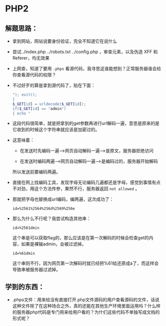 # PHP2 

## 解题思路：

- 拿到网站，网站说要身份验证，完全不知道它在说什么

- 尝试../index.php  ../robots.txt  ../config.php ，审查元素，以及伪造 XFF 和 Referer，均无效果

- 上网查，知道了要用 `.phps` 看源代码，我寻思这谁能想到？正常服务器谁会给你查看源代码的权限？

- 不过好歹的算是拿到源代码了，贴在下面：

    ```php
    "); exit(); 
    } 
    $_GET[id] = urldecode($_GET[id]); 
    if($_GET[id] == "admin") 
    { echo "
    ```

- 这段代码很简单，就是把拿到的get参数再进行url解码一遍，意思是原来的是它收到的时候这个字符串就应该是加密过的。

- 这意味着：
    - 在发送时先编码一遍-->网页自动解码一遍-->是原文，服务器拒绝访问

    - 在发送时编码两遍-->网页自动解码一遍-->是编码过的，服务器开始解码

    所以发送前要编码两遍。

- 直接在网上找编码工具，发现字母无论编码几遍都还是字母，感觉到事情有点不对劲，用这个方法传参，果然不行，服务器返回 `not allowed` 。

- 那就把字母也替换成url编码，编两遍，这次成功了：

    `id=%2561%2564%256d%2569%256e`

- 那么为什么不行呢？我尝试构造其他串：

    `id=%2561dmin` 

    这个串是可以获取flag的，那么应该是在第一次解码的时候会检查get的内容，如果是裸输admin，会被过滤掉。

    `id=%61dmin` 

    这个串则不行，因为网页第一次解码时就已经把%61给还原成a了，而这样会导致串被服务器过滤掉。

## 学到的东西：

- .phps文件：用来给没有直接打开.php文件源码的用户查看源码的文件，话说这种文件除了在这种场合之外，真的还能在其他生产环境里面运用吗？什么样的服务器php代码是专门用来给用户看的？为什们这些代码不单独写成文档的形式呢？